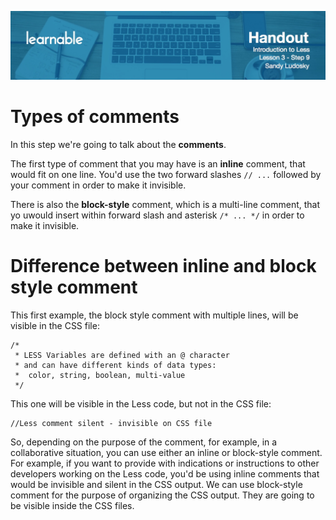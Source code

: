 ![](headers/3-9.jpg)
# Types of comments

In this step we're going to talk about the **comments**.

The first type of comment that you may have is an **inline** comment, that would fit on one line. You'd use the two forward slashes `// ...` followed by your comment in order to make it invisible.

There is also the **block-style** comment, which is a multi-line comment, that yo uwould insert within forward slash and asterisk `/* ... */` in order to make it invisible.

# Difference between inline and block style comment

This first example, the block style comment with multiple lines, will be visible in the CSS file:

```less
/* 
 * LESS Variables are defined with an @ character
 * and can have different kinds of data types: 
 *  color, string, boolean, multi-value
 */
```

This one will be visible in the Less code, but not in the CSS file:

```less
//Less comment silent - invisible on CSS file
```

So, depending on the purpose of the comment, for example, in a collaborative situation, you can use either an inline or block-style comment. For example, if you want to provide with indications or instructions to other developers working on the Less code, you'd be using inline comments that would be invisible and silent in the CSS output. We can use block-style comment for the purpose of organizing the CSS output. They are going to be visible inside the CSS files.